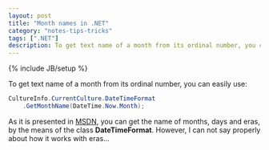 ```yaml
---
layout: post
title: "Month names in .NET"
category: "notes-tips-tricks"
tags: [".NET"]
description: To get text name of a month from its ordinal number, you can easily use
---
```

{% include JB/setup %}

To get text name of a month from its ordinal number, you can easily use:

```csharp
CultureInfo.CurrentCulture.DateTimeFormat
	.GetMonthName(DateTime.Now.Month);
```

As it is presented in [MSDN][1], you can get the name of months, days and eras, by the means of the class **DateTimeFormat**. However, I can not say properly about how it works with eras...

[1]: http://msdn.microsoft.com/en-us/library/6thdx8xz
